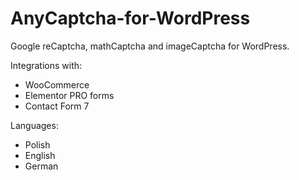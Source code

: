 # AnyCaptcha-for-WordPress
Google reCaptcha, mathCaptcha and imageCaptcha for WordPress.

Integrations with:
- WooCommerce
- Elementor PRO forms
- Contact Form 7

Languages:
- Polish
- English
- German
